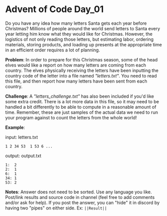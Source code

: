 # Advent of Code Day_01 

Do you have any idea how many letters Santa gets each year before Christmas? Millions of people around the world send letters to Santa every year letting him know what they would like for Christmas. However, the logistics of not only reading those letters, but estimating labor, ordering materials, storing products, and loading up presents at the appropriate time in an efficient order requires a lot of planning. 
 
**Problem**: In order to prepare for this Christmas season, some of the head elves would like a report on how many letters are coming from each country. The elves physically receiving the letters have been inputting the country code of the letter into a file named *"letters.txt"*. You need to read this file, and then report how many letters have been sent from each country.

**Challenge**: A *"letters_challenge.txt"* has also been included if you'd like some extra credit. There is a lot more data in this file, so it may need to be handled a bit differently to be able to compute in a reasonable amount of time. Remember, these are just samples of the actual data we need to run your program against to count the letters from the whole world!

**Example**:

input: letters.txt 
```
1 2 34 53  1 53 6 ...
``` 

output: output.txt 
```
1:  2
2:  1
6:  1
34: 1
53: 2
```

**Notes**:
Answer does not need to be sorted. Use any language you like. Post/link results and source code in channel (feel free to add comments and/or ask for help). If you post the answer, you can "hide" it in discord by having two "pipes" on either side.
Ex: ```||Result||```